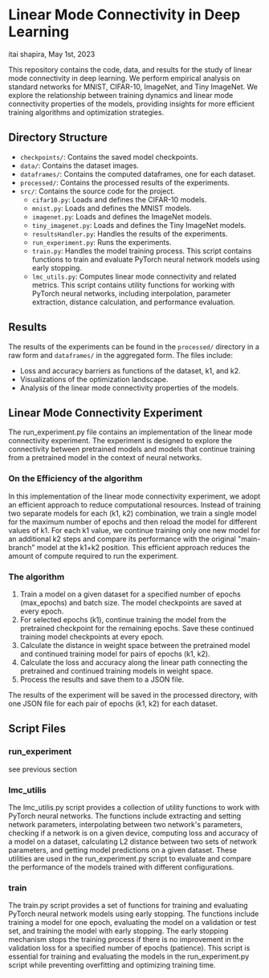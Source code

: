 # Linear Mode Connectivity in Deep Learning
itai shapira, May 1st, 2023

This repository contains the code, data, and results for the study of linear mode connectivity in deep learning. We perform empirical analysis on standard networks for MNIST, CIFAR-10, ImageNet, and Tiny ImageNet. We explore the relationship between training dynamics and linear mode connectivity properties of the models, providing insights for more efficient training algorithms and optimization strategies.

## Directory Structure

- `checkpoints/`: Contains the saved model checkpoints.
- `data/`: Contains the dataset images.
- `dataframes/`: Contains the computed dataframes, one for each dataset.
- `processed/`: Contains the processed results of the experiments.
- `src/`: Contains the source code for the project.
  - `cifar10.py`: Loads and defines the CIFAR-10 models.
  - `mnist.py`: Loads and defines the MNIST models.
  - `imagenet.py`: Loads and defines the ImageNet models.
  - `tiny_imagenet.py`: Loads and defines the Tiny ImageNet models.
  - `resultsHandler.py`: Handles the results of the experiments.
  - `run_experiment.py`: Runs the experiments.
  - `train.py`: Handles the model training process.  This script contains functions to train and evaluate PyTorch neural network models using early stopping.
  - `lmc_utils.py`: Computes linear mode connectivity and related metrics. This script contains utility functions for working with PyTorch neural networks, including interpolation, parameter extraction, distance calculation, and performance evaluation.

## Results

The results of the experiments can be found in the `processed/` directory in a raw form and `dataframes/` in the aggregated form. The files include:

- Loss and accuracy barriers as functions of the dataset, k1, and k2.
- Visualizations of the optimization landscape.
- Analysis of the linear mode connectivity properties of the models.

## Linear Mode Connectivity Experiment
The run_experiment.py file contains an implementation of the linear mode connectivity experiment. The experiment is designed to explore the connectivity between pretrained models and models that continue training from a pretrained model in the context of neural networks.

### On the Efficiency of the algorithm
In this implementation of the linear mode connectivity experiment, we adopt an efficient approach to reduce computational resources.
Instead of training two separate models for each (k1, k2) combination, we train a single model for the maximum number of epochs and then reload the model for different values of k1. 
For each k1 value, we continue training only one new model for an additional k2 steps and compare its performance with the original "main-branch" model at the k1+k2 position. 
This efficient approach reduces the amount of compute required to run the experiment.


### The algorithm
1. Train a model on a given dataset for a specified number of epochs (max_epochs) and batch size. The model checkpoints are saved at every epoch.
2. For selected epochs (k1), continue training the model from the pretrained checkpoint for the remaining epochs. Save these continued training model checkpoints at every epoch.
3. Calculate the distance in weight space between the pretrained model and continued training model for pairs of epochs (k1, k2).
4. Calculate the loss and accuracy along the linear path connecting the pretrained and continued training models in weight space.
5. Process the results and save them to a JSON file.

The results of the experiment will be saved in the processed directory, with one JSON file for each pair of epochs (k1, k2) for each dataset.


## Script Files 
### run_experiment
see previous section
### lmc_utilis
The lmc_utilis.py script provides a collection of utility functions to work with PyTorch neural networks. The functions include extracting and setting network parameters, interpolating between two network's parameters, checking if a network is on a given device, computing loss and accuracy of a model on a dataset, calculating L2 distance between two sets of network parameters, and getting model predictions on a given dataset. These utilities are used in the run_experiment.py script to evaluate and compare the performance of the models trained with different configurations.

### train
The train.py script provides a set of functions for training and evaluating PyTorch neural network models using early stopping. The functions include training a model for one epoch, evaluating the model on a validation or test set, and training the model with early stopping. The early stopping mechanism stops the training process if there is no improvement in the validation loss for a specified number of epochs (patience). This script is essential for training and evaluating the models in the run_experiment.py script while preventing overfitting and optimizing training time.




